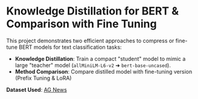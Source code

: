 # Knowledge Distillation for BERT & Comparison with Fine Tuning

This project demonstrates two efficient approaches to compress or fine-tune BERT models for text classification tasks:

- **Knowledge Distillation**: Train a compact "student" model to mimic a large "teacher" model (`allMiniLM-L6-v2` ➜ `bert-base-uncased`).
- **Method Comparison**: Compare distilled model with fine-tuning version (Prefix Tuning & LoRA)

**Dataset Used**: [AG News](https://huggingface.co/datasets/sentence-transformers/agnews)
